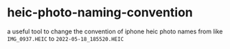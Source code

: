 # heic-photo-naming-convention
a useful tool to change the convention of iphone heic photo names from like `IMG_0937.HEIC` to `2022-05-18_185520.HEIC`
